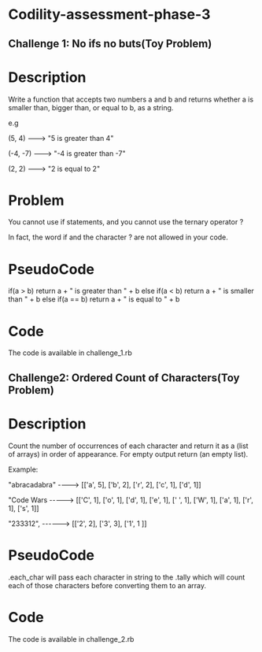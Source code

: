 # Codility-assessment-phase-3

## Challenge 1: No ifs no buts(Toy Problem)
# Description
Write a function that accepts two numbers a and b and returns whether a is smaller than, bigger than, or equal to b, as a string.

e.g 

(5, 4)   ---> "5 is greater than 4"

(-4, -7) ---> "-4 is greater than -7"

(2, 2)   ---> "2 is equal to 2"

# Problem
You cannot use if statements, and you cannot use the ternary operator ? 

In fact, the word if and the character ? are not allowed in your code.

# PseudoCode
if(a > b) return a + " is greater than " + b
else if(a < b) return a + " is smaller than " + b
else if(a == b) return a + " is equal to " + b

# Code 
The code is available in challenge_1.rb


## Challenge2: Ordered Count of Characters(Toy Problem)
# Description
Count the number of occurrences of each character and return it as a (list of arrays) in order of appearance. For empty output return (an empty list).

Example:

"abracadabra" ---->  [['a', 5], ['b', 2], ['r', 2], ['c', 1], ['d', 1]]

"Code Wars -----> [['C', 1], ['o', 1], ['d', 1], ['e', 1], [' ', 1], ['W', 1], ['a', 1], ['r', 1], ['s', 1]]

"233312", ------> [['2', 2], ['3', 3], ['1', 1 ]]

# PseudoCode
.each_char will pass each character in string to the .tally which will count each of those characters before converting them to an array. 

# Code 
The code is available in challenge_2.rb